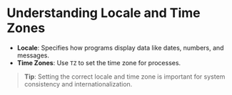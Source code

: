 
# Understanding Locale and Time Zones

- **Locale**: Specifies how programs display data like dates, numbers, and messages.
- **Time Zones**: Use `TZ` to set the time zone for processes.

> **Tip**: Setting the correct locale and time zone is important for system consistency and internationalization.

